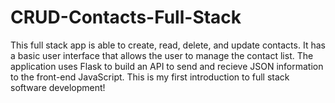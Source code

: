 # CRUD-Contacts-Full-Stack

This full stack app is able to create, read, delete, and update contacts. It has a basic user interface that allows the user to manage the contact list. The application uses Flask to build an API to send and recieve JSON information to the front-end JavaScript. This is my first introduction to full stack software development!
